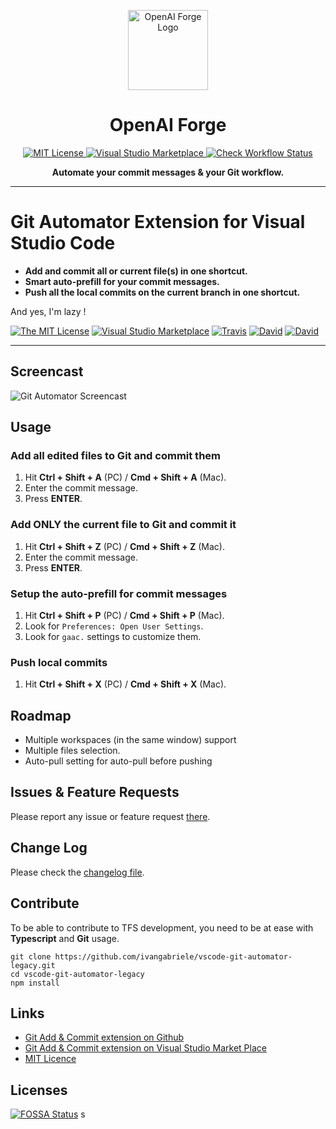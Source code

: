 <p align="center">
  <img alt="OpenAI Forge Logo" height="128" src="assets/icons/x512.png" />
  <h1 align="center">OpenAI Forge</h1>
</p>

<p align="center">
  <a href="https://github.com/ivangabriele/vscode-git-automator/blob/main/LICENSE">
    <img src="https://img.shields.io/github/license/ivangabriele/vscode-git-automator?style=for-the-badge" alt="MIT License">
  </a>
  <a href="https://marketplace.visualstudio.com/items?itemName=ivangabriele.vscode-git-add-and-commit">
    <img src="https://img.shields.io/visual-studio-marketplace/i/ivangabriele.vscode-git-add-and-commit?style=for-the-badge" alt="Visual Studio Marketplace">
  </a>
  <a href="https://github.com/ivangabriele/vscode-git-automator/actions?query=check">
    <img src="https://img.shields.io/github/actions/workflow/status/ivangabriele/vscode-git-automator/check.yml?label=Tests&amp;style=for-the-badge" alt="Check Workflow Status">
  </a>
</p>

<p align="center"><b>Automate your commit messages & your Git workflow.</b></p>

---

# Git Automator Extension for Visual Studio Code

- **Add and commit all or current file(s) in one shortcut.**
- **Smart auto-prefill for your commit messages.**
- **Push all the local commits on the current branch in one shortcut.**

And yes, I'm lazy !

[![The MIT License](https://img.shields.io/badge/license-MIT-orange.svg?style=flat-square)](http://opensource.org/licenses/MIT)
[![Visual Studio Marketplace](https://vsmarketplacebadge.apphb.com/installs-short/ivangabriele.vscode-git-add-and-commit.svg?style=flat-square)](https://marketplace.visualstudio.com/items?itemName=ivangabriele.vscode-git-add-and-commit)
[![Travis](https://img.shields.io/travis/ivangabriele/vscode-git-automator-legacy.svg?style=flat-square)](https://travis-ci.org/ivangabriele/vscode-git-automator-legacy)
[![David](https://img.shields.io/david/ivangabriele/vscode-git-automator-legacy.svg?style=flat-square)](https://david-dm.org/ivangabriele/vscode-git-automator-legacy?type=dev)
[![David](https://img.shields.io/david/dev/ivangabriele/vscode-git-automator-legacy.svg?style=flat-square)](https://david-dm.org/ivangabriele/vscode-git-automator-legacy?type=dev)

---

## Screencast

![Git Automator Screencast](https://raw.githubusercontent.com/ivangabriele/vscode-git-automator-legacy/master/res/screencast.gif)

## Usage

### Add all edited files to Git and commit them

1. Hit **Ctrl + Shift + A** (PC) / **Cmd + Shift + A** (Mac).
2. Enter the commit message.
3. Press **ENTER**.

### Add ONLY the current file to Git and commit it

1. Hit **Ctrl + Shift + Z** (PC) / **Cmd + Shift + Z** (Mac).
2. Enter the commit message.
3. Press **ENTER**.

### Setup the auto-prefill for commit messages

1. Hit **Ctrl + Shift + P** (PC) / **Cmd + Shift + P** (Mac).
2. Look for `Preferences: Open User Settings`.
3. Look for `gaac.` settings to customize them.

### Push local commits

1. Hit **Ctrl + Shift + X** (PC) / **Cmd + Shift + X** (Mac).

## Roadmap

- Multiple workspaces (in the same window) support
- Multiple files selection.
- Auto-pull setting for auto-pull before pushing

## Issues & Feature Requests

Please report any issue or feature request [there](https://github.com/ivangabriele/vscode-git-automator-legacy/issues).

## Change Log

Please check the [changelog file](https://github.com/ivangabriele/vscode-git-automator-legacy/blob/master/CHANGELOG.md).

## Contribute

To be able to contribute to TFS development, you need to be at ease with **Typescript** and **Git** usage.

    git clone https://github.com/ivangabriele/vscode-git-automator-legacy.git
    cd vscode-git-automator-legacy
    npm install

## Links

- [Git Add & Commit extension on Github](https://github.com/ivangabriele/vscode-git-automator-legacy)
- [Git Add & Commit extension on Visual Studio Market Place](https://marketplace.visualstudio.com/items/ivangabriele.vscode-git-add-and-commit)
- [MIT Licence](https://github.com/ivangabriele/vscode-git-automator-legacy/blob/master/LICENSE)

## Licenses

[![FOSSA Status](https://app.fossa.io/api/projects/git%2Bgithub.com%2Fivangabriele%2Fvscode-git-automator-legacy.svg?type=large)](https://app.fossa.io/projects/git%2Bgithub.com%2Fivangabriele%2Fvscode-git-automator-legacy?ref=badge_large)
s
